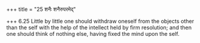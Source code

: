 +++
title = "25 शनैः शनैरुपरमेद्"

+++
6.25 Little by little one should withdraw oneself from the objects other
than the self with the help of the intellect held by firm resolution;
and then one should think of nothing else, having fixed the mind upon
the self.
